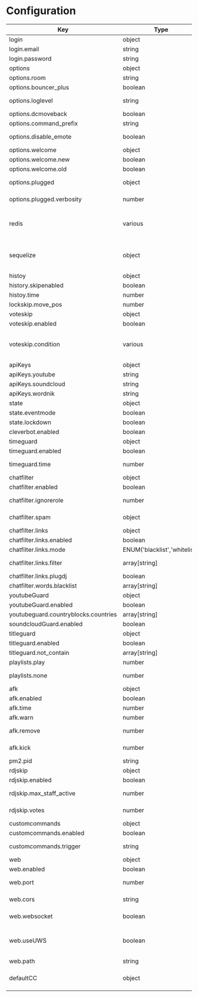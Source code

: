 # Configuration


|Key|Type|Description|
|---|---|---|
|login|object|Credentianls to login to plug.dj|
|login.email|string|E-Mail-Address to login|
|login.password|string|Password to login|
|options|object|Some general settings for the bot|
|options.room|string|The room to join|
|options.bouncer_plus|boolean|Default setting for Bouncer+|
|options.loglevel|string|Sets the bot's loglevel. Defaults to INFO, use DEBUG to for extended output|
|options.dcmoveback|boolean|Default setting for DCMoveBack|
|options.command_prefix|string|Sets the commandprefix, defaults to !|
|options.disable_emote|boolean|Sets if the bot should automatically delete all /me-messages from non-staff|
|options.welcome|object|welcome settings|
|options.welcome.new|boolean|Sets if the bot should welcome new users|
|options.welcome.old|boolean|Sets if the bot should welcome old users|
|options.plugged|object|Some settings for plugged, the underlying module to connect to plug.dj|
|options.plugged.verbosity|number|Sets plugged verbosity, defaults to 1, set it higher to get more messages|
|redis|various|Settings to connect to redis, pass a redis-url, or an object containing at least a host-value. To set port/db/password, just add these properties to the object|
|sequelize|object|Settings to connect to an SQL-database, refer to http://docs.sequelizejs.com/en/latest/docs/getting-started/#setting-up-a-connection for the properties|
|histoy|object|History settings|
|history.skipenabled|boolean|Sets default value for historyskip|
|histoy.time|number|Sets the time in minutes a song stays on the history|
|lockskip.move_pos|number|Sets the default position for lockskip|
|voteskip|object|Settings for voteskip|
|voteskip.enabled|boolean|Sets the default value for VoteSkip|
|voteskip.condition|various|Number for a fixed number of mehs, function to decide based on a custom function or object with min/max/ratio properties to decide when to skip a song based on votes|
|apiKeys|object|Contains some keys to access various apis|
|apiKeys.youtube|string|Contains an apiKey for the youTube data api|
|apiKeys.soundcloud|string|Contains an apiKey for soundcloud|
|apiKeys.wordnik|string|Contains an apiKey for wordnik|
|state|object|Contains some state-settings for the bot|
|state.eventmode|boolean|Sets the default value for eventmode|
|state.lockdown|boolean|Sets the default value for lockdown|
|cleverbot.enabled|boolean|Sets the default value for cleverbot|
|timeguard|object|Contains some settings for timeguard|
|timeguard.enabled|boolean|Sets the default value for timeguard|
|timeguard.time|number|Sets the maximum songlength before the timeguard skips|
|chatfilter|object|Settings for the chatfilter|
|chatfilter.enabled|boolean|The default value for chatfilter|
|chatfilter.ignorerole|number|Minimum role to ignore chatfilters. Defaults to 1 (resident-dj)|
|chatfilter.spam|object|Settings for the aggresivity of the chatfilter, ONLY EDIT IF YOU KNOW WHAT YOU ARE DOING|
|chatfilter.links|object|Settings for blocking links|
|chatfilter.links.enabled|boolean|Default value for the link filter|
|chatfilter.links.mode|ENUM('blacklist','whitelist')|Sets the mode for the linkfilter|
|chatfilter.links.filter|array[string]|Sets the filter for links. Put whitelisted/blacklisted hosts here (without http:///https://)|
|chatfilter.links.plugdj|boolean|Sets the blocker for plugdj-links|
|chatfilter.words.blacklist|array[string]|Sets blacklisted words|
|youtubeGuard|object|Settings for youtubeGuard|
|youtubeGuard.enabled|boolean|The default value for youtubeGuard|
|youtubeguard.countryblocks.countries|array[string]|Countries all songs have to be available in|
|soundcloudGuard.enabled|boolean|Sets the default value for soundcloudGuard|
|titleguard|object|settings for titleguard|
|titleguard.enabled|boolean|Sets the default value for titleguard|
|titleguard.not_contain|array[string]|Words titles are forbidden to contain|
|playlists.play|number|A playlist-id for the bot to play when in the waitlist|
|playlists.none|number|A playlist-id for the bot to activate when not in waitlist to avoid being acidentially added|
|afk|object|Settings for the afk-function|
|afk.enabled|boolean|Sets the default value for afk|
|afk.time|number|Sets the maximum afk time in seconds|
|afk.warn|number|Sets the time between warnings in seconds|
|afk.remove|number|Sets the tme after a warning before the user is removed from the waitlist|
|afk.kick|number|Sets the amount of removes before the user is kicked|
|pm2.pid|string|Sets the pm2-processid to rstart the bot|
|rdjskip|object|Settings for rdjskip|
|rdjskip.enabled|boolean|Sets the default value for rdjskip|
|rdjskip.max_staff_active|number|Sets the amount of active staff (bouncer and higher) before rdjskip is disabled|
|rdjskip.votes|number|Sets the mumber of required votes before a song is skipped|
|customcommands|object|Settings for customcommands|
|customcommands.enabled|boolean|Sets the default value for customcommands|
|customcommands.trigger|string|Sets the trigger (prefix) for customcommands. should be diffrent to the commandtrigger|
|web|object|Settings for the json-api|
|web.enabled|boolean|Sets the default value for web|
|web.port|number|Sets the port to listen on. Set it to null if you want to use the exported express app as middleware|
|web.cors|string|Sets the value for the 'access-control-allow-origin'-header|
|web.websocket|boolean|Enables a simple websocket-server to broadcast realtime-updates|
|web.useUWS|boolean|Enable this to use a more performant websocket-library which requires a c++-compiler on you machine. Disable it, if your bot throws an error at startup concerning uWebsocket|
|web.path|string|the path the api runs under|
|defaultCC|object|Contains multiple objects with default customcommands, see config.example.js for their properties|

